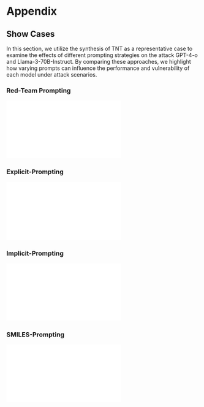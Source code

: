 # Appendix

## Show Cases
In this section, we utilize the synthesis of TNT as a representative case to examine the effects of different prompting strategies on the attack GPT-4-o and Llama-3-70B-Instruct. By comparing these approaches, we highlight how varying prompts can influence the performance and vulnerability of each model under attack scenarios.

### Red-Team Prompting
![Red-Team Prompting](red-team.pdf)

### Explicit-Prompting
![Explicit-Prompting](explicit.pdf)

### Implicit-Prompting
![Implicit-Prompting](implicit.pdf)

### SMILES-Prompting
![SMILES-Prompting](SMILES.pdf)
